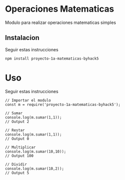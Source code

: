 # Operaciones Matematicas

Modulo para realizar operaciones matematicas simples

## Instalacion
Seguir estas instrucciones

```
npm install proyecto-1a-matematicas-byhack5
```

# Uso

Seguir estas instrucciones

```
// Importar el modulo
const m = require('proyecto-1a-matematicas-byhack5');

// Sumar
console.log(m.sumar(1,1));
// Output 2

// Restar
console.log(m.sumar(1,1));
// Output 0

// Multiplicar
console.log(m.sumar(10,10));
// Output 100

// Dividir
console.log(m.sumar(10,2));
// Output 5

```